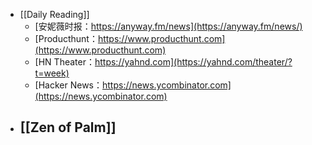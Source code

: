 - [[Daily Reading]]
	- [安妮薇时报：https://anyway.fm/news](https://anyway.fm/news/)
	- [Producthunt：https://www.producthunt.com](https://www.producthunt.com)
	- [HN Theater：https://yahnd.com](https://yahnd.com/theater/?t=week)
	- [Hacker News：https://news.ycombinator.com](https://news.ycombinator.com)
- [[Zen of Palm]]
	-